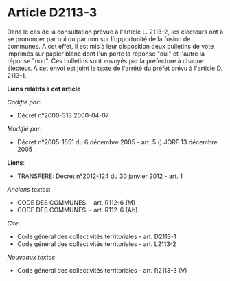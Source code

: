 # Article D2113-3

Dans le cas de la consultation prévue à l'article L. 2113-2, les électeurs ont à se prononcer par oui ou par non sur
l'opportunité de la fusion de communes. A cet effet, il est mis à leur disposition deux bulletins de vote imprimés sur papier
blanc dont l'un porte la réponse "oui" et l'autre la réponse "non". Ces bulletins sont envoyés par la préfecture à chaque
électeur. A cet envoi est joint le texte de l'arrêté du préfet prévu à l'article D. 2113-1.

**Liens relatifs à cet article**

_Codifié par_:

  - Décret n°2000-318 2000-04-07

_Modifié par_:

  - Décret n°2005-1551 du 6 décembre 2005 - art. 5 () JORF 13 décembre 2005

**Liens**:

  - TRANSFERE: Décret n°2012-124 du 30 janvier 2012 - art. 1

_Anciens textes_:

  - CODE DES COMMUNES. - art. R112-6 (M)
  - CODE DES COMMUNES. - art. R112-6 (Ab)

_Cite_:

  - Code général des collectivités territoriales - art. D2113-1
  - Code général des collectivités territoriales - art. L2113-2

_Nouveaux textes_:

  - Code général des collectivités territoriales - art. R2113-3 (V)
